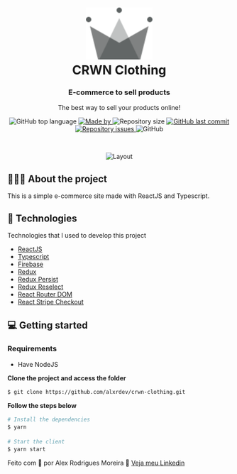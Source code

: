 <h1 align="center">
	<img alt="CRWN Clothing" src="https://raw.githubusercontent.com/alxrdev/crwn-clothing/master/src/assets/crown.svg" width="150px"><br>
	CRWN Clothing
</h1>

<h3 align="center">
  E-commerce to sell products
</h3>

<p align="center">The best way to sell your products online!</p>

<p align="center">
  <img alt="GitHub top language" src="https://img.shields.io/github/languages/top/alxrdev/crwn-clothing?color=%23f58635">

  <a href="https://www.linkedin.com/in/alxrdev/" target="_blank" rel="noopener noreferrer">
    <img alt="Made by" src="https://img.shields.io/badge/made%20by-alex%20rodrigues%20moreira-%23f58635">
  </a>

  <img alt="Repository size" src="https://img.shields.io/github/repo-size/alxrdev/crwn-clothing?color=%23f58635">

  <a href="https://github.com/alxrdev/hcco/commits/master">
    <img alt="GitHub last commit" src="https://img.shields.io/github/last-commit/alxrdev/crwn-clothing?color=%23f58635">
  </a>

  <a href="https://github.com/alxrdev/hcco/issues">
    <img alt="Repository issues" src="https://img.shields.io/github/issues/alxrdev/crwn-clothing?color=%23f58635">
  </a>

  <img alt="GitHub" src="https://img.shields.io/github/license/alxrdev/crwn-clothing?color=%23f58635">
</p>
</br>

<p align="center">
  <img alt="Layout" src="https://i.imgur.com/1VD3Ond.gif">
</p>

## 💇🏻‍♂️ About the project

This is a simple e-commerce site made with ReactJS and Typescript.

## 🚀 Technologies

Technologies that I used to develop this project

- [ReactJS](https://reactjs.org/)
- [Typescript](https://www.typescriptlang.org/)
- [Firebase](https://firebase.google.com/)
- [Redux](https://redux.js.org/)
- [Redux Persist](https://github.com/rt2zz/redux-persist)
- [Redux Reselect](https://github.com/reduxjs/reselect)
- [React Router DOM](https://reacttraining.com/react-router/)
- [React Stripe Checkout](https://github.com/azmenak/react-stripe-checkout)

## 💻 Getting started

### Requirements

- Have NodeJS

**Clone the project and access the folder**

```bash
$ git clone https://github.com/alxrdev/crwn-clothing.git
```

**Follow the steps below**
```bash
# Install the dependencies
$ yarn

# Start the client
$ yarn start
```

Feito com 💜 por Alex Rodrigues Moreira 👋 [Veja meu Linkedin](https://www.linkedin.com/in/alxrdev/)
